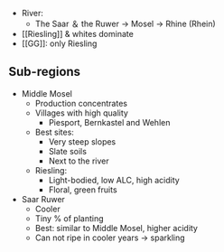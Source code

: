 + River:
	+ The Saar ＆ the Ruwer -> Mosel -> Rhine (Rhein)
+ [[Riesling]] & whites dominate
+ [[GG]]: only Riesling

Sub-regions
---
+ Middle Mosel
	+ Production concentrates
	+ Villages with high quality
		+ Piesport, Bernkastel and Wehlen
	+ Best sites:
		+ Very steep slopes 
		+ Slate soils
		+ Next to the river
	+ Riesling:
		+ Light-bodied, low ALC, high acidity
		+ Floral, green fruits
+ Saar Ruwer
	+ Cooler
	+ Tiny % of planting
	+ Best: similar to Middle Mosel, higher acidity
	+ Can not ripe in cooler years -> sparkling